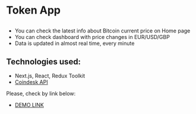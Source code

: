 # Token App

##
- You can check the latest info about Bitcoin current price on Home page
- You can check dashboard with price changes in EUR/USD/GBP
- Data is updated in almost real time, every minute

## Technologies used:
- Next.js, React, Redux Toolkit
- [Coindesk API](https://api.coindesk.com/v1/bpi/currentprice.json)

Please, check by link below:
- [DEMO LINK](https://nextjs-token-app.vercel.app/)
